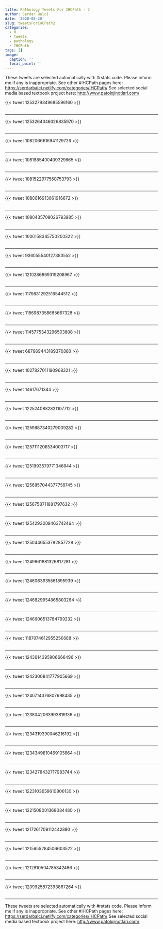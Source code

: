 ```yaml
---
title: Pathology Tweets For IHCPath - 2
author: Serdar Balci
date: '2020-05-20'
slug: tweetsForIHCPath2
categories:
  - R
  - tweets
  - pathology
  - IHCPath
tags: []
image:
  caption: ''
  focal_point: ''
---
```



These tweets are selected automatically with #rstats code. Please inform me if any is inappropriate.
See other #IHCPath pages here: https://serdarbalci.netlify.com/categories/IHCPath/ 
See selected social media based textbook project here: http://www.patolojinotlari.com/

{{< tweet 1253279349685596160 >}}
<br>
<br>
<hr>
{{< tweet 1253264346026835970 >}}
<br>
<br>
<hr>
{{< tweet 1082066616941129728 >}}
<br>
<br>
<hr>
{{< tweet 1081885400409329665 >}}
<br>
<br>
<hr>
{{< tweet 1081522977550753793 >}}
<br>
<br>
<hr>
{{< tweet 1080616913061916672 >}}
<br>
<br>
<hr>
{{< tweet 1080435708026793985 >}}
<br>
<br>
<hr>
{{< tweet 1000158345750200322 >}}
<br>
<br>
<hr>
{{< tweet 936055540127383552 >}}
<br>
<br>
<hr>
{{< tweet 1210286869319208967 >}}
<br>
<br>
<hr>
{{< tweet 1179831292516544512 >}}
<br>
<br>
<hr>
{{< tweet 1186987358685667328 >}}
<br>
<br>
<hr>
{{< tweet 1145775343296503808 >}}
<br>
<br>
<hr>
{{< tweet 687689443189370880 >}}
<br>
<br>
<hr>
{{< tweet 1027827011190968321 >}}
<br>
<br>
<hr>
{{< tweet 14617671344 >}}
<br>
<br>
<hr>
{{< tweet 1225240882821107712 >}}
<br>
<br>
<hr>
{{< tweet 1259887340279009282 >}}
<br>
<br>
<hr>
{{< tweet 1257111208534003717 >}}
<br>
<br>
<hr>
{{< tweet 1251993579771346944 >}}
<br>
<br>
<hr>
{{< tweet 1256857044377759745 >}}
<br>
<br>
<hr>
{{< tweet 1256758711881797632 >}}
<br>
<br>
<hr>
{{< tweet 1254293009463742464 >}}
<br>
<br>
<hr>
{{< tweet 1250446553782857728 >}}
<br>
<br>
<hr>
{{< tweet 1249661881326817281 >}}
<br>
<br>
<hr>
{{< tweet 1246063935561895939 >}}
<br>
<br>
<hr>
{{< tweet 1246829954865803264 >}}
<br>
<br>
<hr>
{{< tweet 1246606513784799232 >}}
<br>
<br>
<hr>
{{< tweet 1187074612955250688 >}}
<br>
<br>
<hr>
{{< tweet 1243614395906666496 >}}
<br>
<br>
<hr>
{{< tweet 1242300841777905669 >}}
<br>
<br>
<hr>
{{< tweet 1240714376807698435 >}}
<br>
<br>
<hr>
{{< tweet 1238042063993819136 >}}
<br>
<br>
<hr>
{{< tweet 1234319390046216192 >}}
<br>
<br>
<hr>
{{< tweet 1234349810469105664 >}}
<br>
<br>
<hr>
{{< tweet 1234278432717983744 >}}
<br>
<br>
<hr>
{{< tweet 1223103659610800130 >}}
<br>
<br>
<hr>
{{< tweet 1221508001368084480 >}}
<br>
<br>
<hr>
{{< tweet 1217261709112442880 >}}
<br>
<br>
<hr>
{{< tweet 1215655284506603522 >}}
<br>
<br>
<hr>
{{< tweet 1212810504785342466 >}}
<br>
<br>
<hr>
{{< tweet 1209925872393867264 >}}
<br>
<br>
<hr>


These tweets are selected automatically with #rstats code. Please inform me if any is inappropriate.
See other #IHCPath pages here: https://serdarbalci.netlify.com/categories/IHCPath/ 
See selected social media based textbook project here: http://www.patolojinotlari.com/
